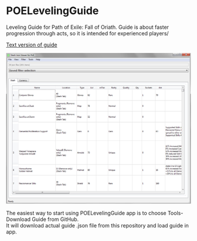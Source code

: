 # POELevelingGuide

Leveling Guide for Path of Exile: Fall of Oriath.
Guide is about faster progression through acts, so it is intended for experienced players/

[Text version of guide](https://github.com/Doberm4n/POELevelingGuide/tree/master/GuideText)


![alt text](https://github.com/Doberm4n/POEStashJsonViewer/blob/master/screenshots/mainWindow_2.png)


The easiest way to start using POELevelingGuide app is to choose Tools-Download Guide from GitHub.   
It will download actual guide .json file from this repository and load guide in app.